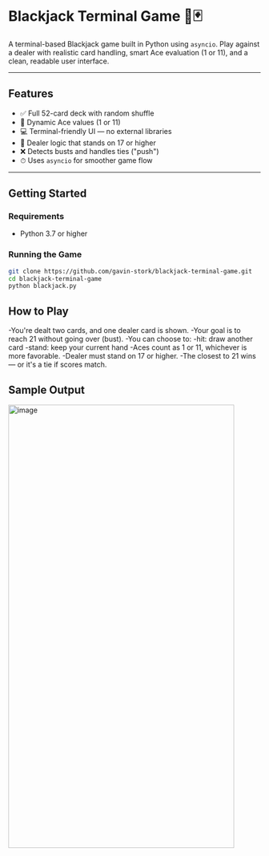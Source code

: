 # Blackjack Terminal Game 🎲🃏

A terminal-based Blackjack game built in Python using `asyncio`. Play against a dealer with realistic card handling, smart Ace evaluation (1 or 11), and a clean, readable user interface.

---

## Features

- ✅ Full 52-card deck with random shuffle  
- 🧠 Dynamic Ace values (1 or 11)  
- 💻 Terminal-friendly UI — no external libraries  
- 🤖 Dealer logic that stands on 17 or higher  
- ❌ Detects busts and handles ties ("push")  
- ⏱ Uses `asyncio` for smoother game flow  

---

## Getting Started

### Requirements

- Python 3.7 or higher

### Running the Game

```bash
git clone https://github.com/gavin-stork/blackjack-terminal-game.git
cd blackjack-terminal-game
python blackjack.py
```

## How to Play
-You're dealt two cards, and one dealer card is shown.
-Your goal is to reach 21 without going over (bust).
-You can choose to:
-hit: draw another card
-stand: keep your current hand
-Aces count as 1 or 11, whichever is more favorable.
-Dealer must stand on 17 or higher.
-The closest to 21 wins — or it's a tie if scores match.

## Sample Output
<img width="451" height="884" alt="image" src="https://github.com/user-attachments/assets/6449dc61-f566-428c-a089-868d0dc80165" />


